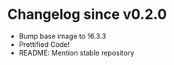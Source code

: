 # Changelog since v0.2.0
- Bump base image to 16.3.3 
- Prettified Code! 
- README: Mention stable repository 
